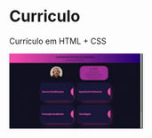 # Curriculo
Currículo em HTML + CSS

<img width="240px" height="135px" src="assets/gif_apresentacao.gif">